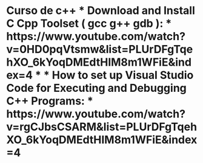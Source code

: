 <h1> Curso de c++
* Download and Install C Cpp Toolset ( gcc g++ gdb ): 
* https://www.youtube.com/watch?v=0HD0pqVtsmw&list=PLUrDFgTqehXO_6kYoqDMEdtHIM8m1WFiE&index=4
* 
* How to set up Visual Studio Code for Executing and Debugging C++ Programs:
* https://www.youtube.com/watch?v=rgCJbsCSARM&list=PLUrDFgTqehXO_6kYoqDMEdtHIM8m1WFiE&index=4